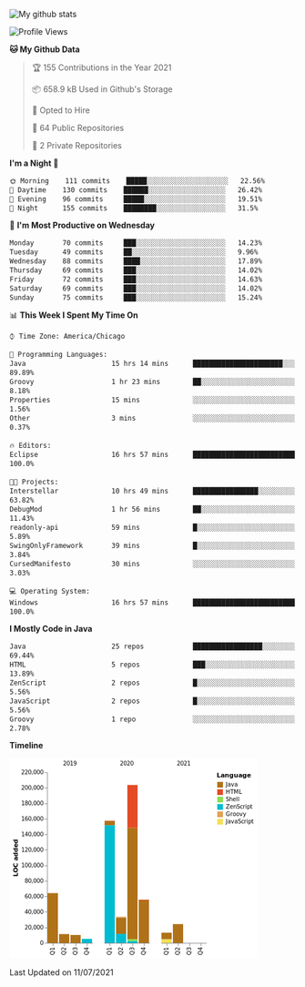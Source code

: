![My github stats](https://github-readme-stats.vercel.app/api?username=romvoid95&theme=gruvbox&include_all_commits=true&show_icons=true")

<!--START_SECTION:waka-->
![Profile Views](http://img.shields.io/badge/Profile%20Views-0-blue)

**🐱 My Github Data** 

> 🏆 155 Contributions in the Year 2021
 > 
> 📦 658.9 kB Used in Github's Storage 
 > 
> 💼 Opted to Hire
 > 
> 📜 64 Public Repositories 
 > 
> 🔑 2 Private Repositories  
 > 
**I'm a Night 🦉** 

```text
🌞 Morning    111 commits    █████░░░░░░░░░░░░░░░░░░░░   22.56% 
🌆 Daytime    130 commits    ██████░░░░░░░░░░░░░░░░░░░   26.42% 
🌃 Evening    96 commits     █████░░░░░░░░░░░░░░░░░░░░   19.51% 
🌙 Night      155 commits    ████████░░░░░░░░░░░░░░░░░   31.5%

```
📅 **I'm Most Productive on Wednesday** 

```text
Monday       70 commits     ███░░░░░░░░░░░░░░░░░░░░░░   14.23% 
Tuesday      49 commits     ██░░░░░░░░░░░░░░░░░░░░░░░   9.96% 
Wednesday    88 commits     ████░░░░░░░░░░░░░░░░░░░░░   17.89% 
Thursday     69 commits     ███░░░░░░░░░░░░░░░░░░░░░░   14.02% 
Friday       72 commits     ███░░░░░░░░░░░░░░░░░░░░░░   14.63% 
Saturday     69 commits     ███░░░░░░░░░░░░░░░░░░░░░░   14.02% 
Sunday       75 commits     ███░░░░░░░░░░░░░░░░░░░░░░   15.24%

```


📊 **This Week I Spent My Time On** 

```text
⌚︎ Time Zone: America/Chicago

💬 Programming Languages: 
Java                     15 hrs 14 mins      ██████████████████████░░░   89.89% 
Groovy                   1 hr 23 mins        ██░░░░░░░░░░░░░░░░░░░░░░░   8.18% 
Properties               15 mins             ░░░░░░░░░░░░░░░░░░░░░░░░░   1.56% 
Other                    3 mins              ░░░░░░░░░░░░░░░░░░░░░░░░░   0.37%

🔥 Editors: 
Eclipse                  16 hrs 57 mins      █████████████████████████   100.0%

🐱‍💻 Projects: 
Interstellar             10 hrs 49 mins      ████████████████░░░░░░░░░   63.82% 
DebugMod                 1 hr 56 mins        ██░░░░░░░░░░░░░░░░░░░░░░░   11.43% 
readonly-api             59 mins             █░░░░░░░░░░░░░░░░░░░░░░░░   5.89% 
SwingOnlyFramework       39 mins             █░░░░░░░░░░░░░░░░░░░░░░░░   3.84% 
CursedManifesto          30 mins             ░░░░░░░░░░░░░░░░░░░░░░░░░   3.03%

💻 Operating System: 
Windows                  16 hrs 57 mins      █████████████████████████   100.0%

```

**I Mostly Code in Java** 

```text
Java                     25 repos            █████████████████░░░░░░░░   69.44% 
HTML                     5 repos             ███░░░░░░░░░░░░░░░░░░░░░░   13.89% 
ZenScript                2 repos             █░░░░░░░░░░░░░░░░░░░░░░░░   5.56% 
JavaScript               2 repos             █░░░░░░░░░░░░░░░░░░░░░░░░   5.56% 
Groovy                   1 repo              ░░░░░░░░░░░░░░░░░░░░░░░░░   2.78%

```


**Timeline**

![Chart not found](https://raw.githubusercontent.com/ROMVoid95/ROMVoid95/master/charts/bar_graph.png) 


 Last Updated on 11/07/2021
<!--END_SECTION:waka-->
